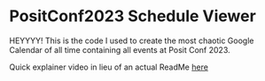 # PositConf2023 Schedule Viewer


HEYYYY! This is the code I used to create the most chaotic Google
Calendar of all time containing all events at Posit Conf 2023.

Quick explainer video in lieu of an actual ReadMe
[here](https://youtu.be/XzHaBQR4DB0)
